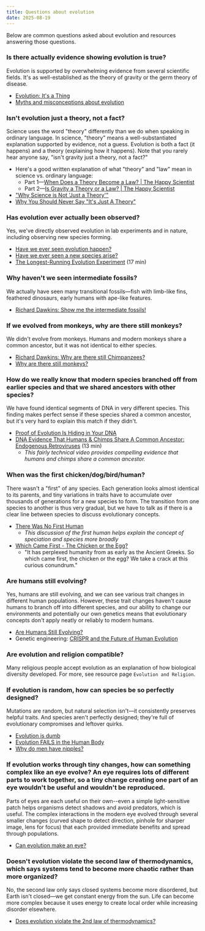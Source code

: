 ```yaml
---
title: Questions about evolution
date: 2025-08-19
---
```


Below are common questions asked about evolution and resources answering those questions.

### Is there actually evidence showing evolution is true?

Evolution is supported by overwhelming evidence from several scientific fields. It's as well-established as the theory of gravity or the germ theory of disease.

- [Evolution: It's a Thing](https://www.youtube.com/watch?v=P3GagfbA2vo)
- [Myths and misconceptions about evolution](https://www.youtube.com/watch?v=mZt1Gn0R22Q&list=PLD018AC9B25A23E16&index=80)

### Isn't evolution just a theory, not a fact?

Science uses the word "theory" differently than we do when speaking in ordinary language. In science, "theory" means a well-substantiated explanation supported by evidence, not a guess. Evolution is both a fact (it happens) and a theory (explaining how it happens). Note that you rarely hear anyone say, "isn't gravity just a theory, not a fact?"

- Here's a good written explanation of what "theory" and "law" mean in science vs. ordinary language:
	- Part 1—[When Does a Theory Become a Law? | The Happy Scientist](https://www.thehappyscientist.com/content/when-does-theory-become-law)
	- Part 2—[Is Gravity a Theory or a Law? | The Happy Scientist](https://www.thehappyscientist.com/science-experiment/gravity-theory-or-law)
- ["Why Science is Not 'Just a Theory'"](http://youtu.be/1uzsuCFUQ68)
- [Why You Should Never Say "It's Just A Theory"](https://www.youtube.com/watch?v=h0H-amOti_o)

### Has evolution ever actually been observed?

Yes, we've directly observed evolution in lab experiments and in nature, including observing new species forming.

- [Have we ever seen evolution happen?](https://youtu.be/c_jyHp3bmEw?t=150)
- [Have we ever seen a new species arise?](https://youtu.be/c_jyHp3bmEw?t=327)
- [The Longest-Running Evolution Experiment](https://www.youtube.com/watch?v=w4sLAQvEH-M) (17 min)

### Why haven't we seen intermediate fossils?

We actually have seen many transitional fossils—fish with limb-like fins, feathered dinosaurs, early humans with ape-like features.

- [Richard Dawkins: Show me the intermediate fossils!](https://www.youtube.com/watch?v=o92x6AvxCFg)

### If we evolved from monkeys, why are there still monkeys?

We didn't evolve from monkeys. Humans and modern monkeys share a common ancestor, but it was not identical to either species.

- [Richard Dawkins: Why are there still Chimpanzees?](https://www.youtube.com/watch?v=wh0F4FBLJRE)
- [Why are there still monkeys?](https://youtu.be/c_jyHp3bmEw?t=751)

### How do we really know that modern species branched off from earlier species and that we shared ancestors with other species?

We have found identical segments of DNA in very different species. This finding makes perfect sense if these species shared a common ancestor, but it's very hard to explain this match if they didn't.

- [Proof of Evolution Is Hiding in Your DNA](https://www.youtube.com/watch?v=2GfKZlTRNjA&list=PLsmqeqKj7M-rZTTXNXuL07poGP5B6TKKu&index=54)
- [DNA Evidence That Humans & Chimps Share A Common Ancestor: Endogenous Retroviruses](https://www.youtube.com/watch?v=oXfDF5Ew3Gc) (13 min)
	- _This fairly technical video provides compelling evidence that humans and chimps share a common ancestor._

### When was the first chicken/dog/bird/human?

There wasn't a "first" of any species. Each generation looks almost identical to its parents, and tiny variations in traits have to accumulate over thousands of generations for a new species to form. The transition from one species to another is thus very gradual, but we have to talk as if there is a clear line between species to discuss evolutionary concepts.

- [There Was No First Human](https://www.youtube.com/watch?v=xdWLhXi24Mo)
	- _This discussion of the first human helps explain the concept of speciation and species more broadly_
- [Which Came First - The Chicken or the Egg?](https://www.youtube.com/watch?v=1a8pI65emDE)
	- "It has perplexed humanity from as early as the Ancient Greeks. So which came first, the chicken or the egg? We take a crack at this curious conundrum."

### Are humans still evolving?

Yes, humans are still evolving, and we can see various trait changes in different human populations. However, these trait changes haven't cause humans to branch off into different species, and our ability to change our environments and potentially our own genetics means that evolutionary concepts don't apply neatly or reliably to modern humans.

- [Are Humans Still Evolving?](https://www.youtube.com/watch?v=wEhOZJ55Ve8&list=PLsmqeqKj7M-rZTTXNXuL07poGP5B6TKKu&index=4)
- Genetic engineering: [CRISPR and the Future of Human Evolution](https://www.youtube.com/watch?v=_pGNM9CTLJg&list=PLsmqeqKj7M-pS2SyV82Y4CGyihKLCW35w&index=4)

### Are evolution and religion compatible?

Many religious people accept evolution as an explanation of how biological diversity developed. For more, see resource page `Evolution and Religion`.

### If evolution is random, how can species be so perfectly designed?

Mutations are random, but natural selection isn't—it consistently preserves helpful traits. And species aren't perfectly designed; they're full of evolutionary compromises and leftover quirks.

- [Evolution is dumb](https://youtu.be/c_jyHp3bmEw?t=422)
- [Evolution FAILS in the Human Body](https://www.youtube.com/watch?v=bmf1znpMjbI&list=PLsmqeqKj7M-rZTTXNXuL07poGP5B6TKKu&index=32)
- [Why do men have nipples?](https://youtu.be/c_jyHp3bmEw?t=497)

### If evolution works through tiny changes, how can something complex like an eye evolve? An eye requires lots of different parts to work together, so a tiny change creating one part of an eye wouldn't be useful and wouldn't be reproduced.

Parts of eyes are each useful on their own--even a simple light-sensitive patch helps organisms detect shadows and avoid predators, which is useful. The complex interactions in the modern eye evolved through several smaller changes (curved shape to detect direction, pinhole for sharper image, lens for focus) that each provided immediate benefits and spread through populations.

- [Can evolution make an eye?](https://youtu.be/c_jyHp3bmEw?t=232)

### Doesn't evolution violate the second law of thermodynamics, which says systems tend to become more chaotic rather than more organized?

No, the second law only says closed systems become more disordered, but Earth isn't closed—we get constant energy from the sun. Life can become more complex because it uses energy to create local order while increasing disorder elsewhere.

- [Does evolution violate the 2nd law of thermodynamics?](https://youtu.be/c_jyHp3bmEw?t=577)
